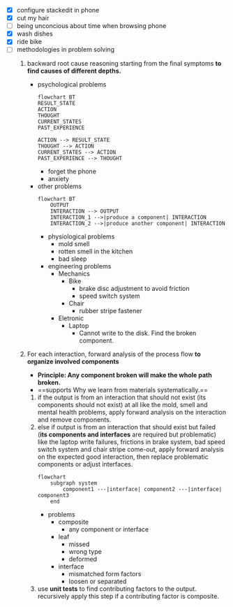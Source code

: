 - [x] configure stackedit in phone
- [x] cut my hair
- [ ] being unconcious about time when browsing phone
- [x] wash dishes
- [x] ride bike
- [ ] methodologies in problem solving
  1. backward root cause reasoning starting from the final symptoms **to find causes of different depths.**
		
     - psychological problems
		```mermaid
		flowchart BT
		RESULT_STATE
		ACTION
		THOUGHT
	    CURRENT_STATES
	    PAST_EXPERIENCE
		
		ACTION --> RESULT_STATE
		THOUGHT --> ACTION
		CURRENT_STATES --> ACTION
		PAST_EXPERIENCE --> THOUGHT 
		```
	   - forget the phone
	   - anxiety	
     - other problems
		```mermaid
		flowchart BT
			OUTPUT
			INTERACTION --> OUTPUT
			INTERACTION_1 -->|produce a component| INTERACTION
			INTERACTION_2 -->|produce another component| INTERACTION
		```
	   - physiological problems
         - mold smell
         - rotten smell in the kitchen
         - bad sleep
       - engineering problems 
         - Mechanics
           - Bike
             - brake disc adjustment to avoid friction
             - speed switch system 
           - Chair
             - rubber stripe fastener
         - Eletronic
	       - Laptop
	         - Cannot write to the disk. Find the broken component.  
       
  2. For each interaction, forward analysis of the process flow **to organize involved components** 
     - **Principle: Any component broken will make the whole path broken.**
     - ==supports Why we learn from materials systematically.==
     1. if the output is from an interaction that should not exist (its components should not exist) at all like the mold, smell and mental health problems, apply forward analysis on the interaction and remove components.
     2. else if output is from an interaction that should exist but failed (**its components and interfaces** are required but problematic) like the laptop write failures, frictions in brake system, bad speed switch system and chair stripe come-out, apply forward analysis on the expected good interaction, then replace problematic components or adjust interfaces.
		```mermaid
		flowchart 
			subgraph system
				component1 ---|interface| component2 ---|interface| component3
			end
		```
		- problems
		  - composite
		    - any component or interface
		  - leaf
		    - missed
		    - wrong type
		    - deformed
		  - interface
		    - mismatched form factors
		    - loosen or separated       
     3. use **unit tests** to find contributing factors to the output. recursively apply this step if a contributing factor is composite.
     
<!--stackedit_data:
eyJoaXN0b3J5IjpbLTEyOTg3MDY3ODcsLTExMjgxMDk3NzcsLT
EyMTg3NTQ4MjksLTYxNjg2NTU1N119
-->